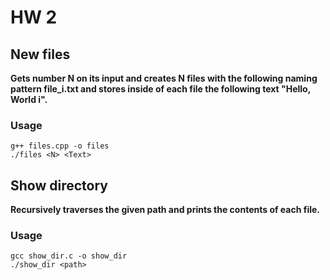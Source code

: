 # HW 2

## New files

**Gets number N on its input and creates N files with the following naming pattern file_i.txt and stores inside of each file the following text "Hello, World i".**

### Usage

```
g++ files.cpp -o files
./files <N> <Text>
```

## Show directory

**Recursively traverses the given path and prints the contents of each file.**

### Usage

```
gcc show_dir.c -o show_dir
./show_dir <path>
```
